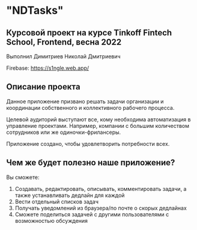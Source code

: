 # "NDTasks"

## Курсовой проект на курсе Tinkoff Fintech School, Frontend, весна 2022

Выполнил Димитриев Николай Дмитриевич

Firebase: https://s1ngle.web.app/

## Описание проекта

Данное приложение призвано решать задачи организации и координации собственного и коллективного рабочего процесса.

Целевой аудиторий выступают все, кому необходима автоматизация в управление проектами. Например, компании с большим количеством сотрудников или же одиночки-фрилансеры.

Приложение создано, чтобы удовлетворить потребности всех.

## Чем же будет полезно наше приложение?

Вы сможете:

1. Создавать, редактировать, описывать, комментировать задачи, а также устанавливать дедлайн для каждой
2. Вести отдельный списков задач
3. Получать уведомлений из браузера/по почте о скорых дедлайнах
4. Сможете поделиться задачей с другими пользователями с возможностью обсуждения
